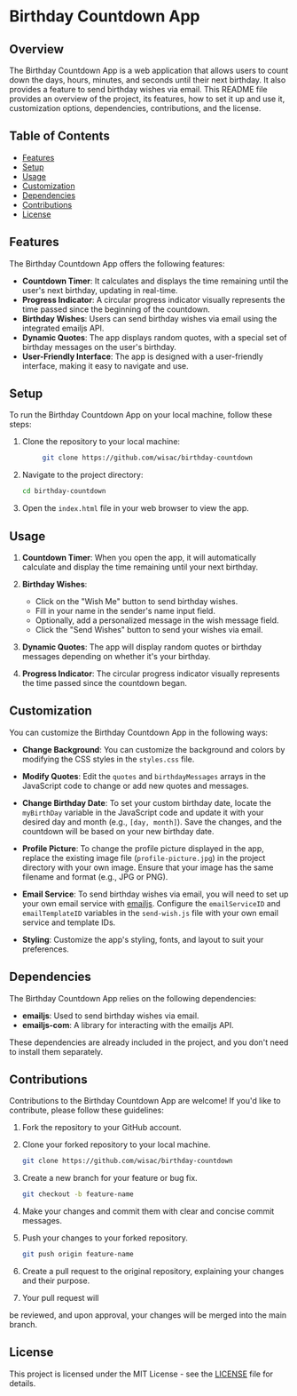 # Birthday Countdown App

## Overview

The Birthday Countdown App is a web application that allows users to count down the days, hours, minutes, and seconds until their next birthday. It also provides a feature to send birthday wishes via email. This README file provides an overview of the project, its features, how to set it up and use it, customization options, dependencies, contributions, and the license.

## Table of Contents

-   [Features](#features)
-   [Setup](#setup)
-   [Usage](#usage)
-   [Customization](#customization)
-   [Dependencies](#dependencies)
-   [Contributions](#contributions)
-   [License](#license)

## Features

The Birthday Countdown App offers the following features:

-   **Countdown Timer**: It calculates and displays the time remaining until the user's next birthday, updating in real-time.
-   **Progress Indicator**: A circular progress indicator visually represents the time passed since the beginning of the countdown.
-   **Birthday Wishes**: Users can send birthday wishes via email using the integrated emailjs API.
-   **Dynamic Quotes**: The app displays random quotes, with a special set of birthday messages on the user's birthday.
-   **User-Friendly Interface**: The app is designed with a user-friendly interface, making it easy to navigate and use.

## Setup

To run the Birthday Countdown App on your local machine, follow these steps:

1. Clone the repository to your local machine:

    ```bash
         git clone https://github.com/wisac/birthday-countdown
    ```

2. Navigate to the project directory:

    ```bash
    cd birthday-countdown
    ```

3. Open the `index.html` file in your web browser to view the app.

## Usage

1. **Countdown Timer**: When you open the app, it will automatically calculate and display the time remaining until your next birthday.

2. **Birthday Wishes**:

    - Click on the "Wish Me" button to send birthday wishes.
    - Fill in your name in the sender's name input field.
    - Optionally, add a personalized message in the wish message field.
    - Click the "Send Wishes" button to send your wishes via email.

3. **Dynamic Quotes**: The app will display random quotes or birthday messages depending on whether it's your birthday.

4. **Progress Indicator**: The circular progress indicator visually represents the time passed since the countdown began.

## Customization

You can customize the Birthday Countdown App in the following ways:

-   **Change Background**: You can customize the background and colors by modifying the CSS styles in the `styles.css` file.

-   **Modify Quotes**: Edit the `quotes` and `birthdayMessages` arrays in the JavaScript code to change or add new quotes and messages.

-   **Change Birthday Date**: To set your custom birthday date, locate the `myBirthDay` variable in the JavaScript code and update it with your desired day and month (e.g., `[day, month]`). Save the changes, and the countdown will be based on your new birthday date.

-   **Profile Picture**: To change the profile picture displayed in the app, replace the existing image file (`profile-picture.jpg`) in the project directory with your own image. Ensure that your image has the same filename and format (e.g., JPG or PNG).

-   **Email Service**: To send birthday wishes via email, you will need to set up your own email service with [emailjs](https://www.emailjs.com/). Configure the `emailServiceID` and `emailTemplateID` variables in the `send-wish.js` file with your own email service and template IDs.

-   **Styling**: Customize the app's styling, fonts, and layout to suit your preferences.

## Dependencies

The Birthday Countdown App relies on the following dependencies:

-   **emailjs**: Used to send birthday wishes via email.
-   **emailjs-com**: A library for interacting with the emailjs API.

These dependencies are already included in the project, and you don't need to install them separately.

## Contributions

Contributions to the Birthday Countdown App are welcome! If you'd like to contribute, please follow these guidelines:

1. Fork the repository to your GitHub account.

2. Clone your forked repository to your local machine.

    ```bash
    git clone https://github.com/wisac/birthday-countdown
    ```

3. Create a new branch for your feature or bug fix.

    ```bash
    git checkout -b feature-name
    ```

4. Make your changes and commit them with clear and concise commit messages.

5. Push your changes to your forked repository.

    ```bash
    git push origin feature-name
    ```

6. Create a pull request to the original repository, explaining your changes and their purpose.

7. Your pull request will

be reviewed, and upon approval, your changes will be merged into the main branch.

## License

This project is licensed under the MIT License - see the [LICENSE](LICENSE) file for details.
